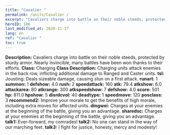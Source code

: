 ```yaml
---
title: "Cavalier "
permalink: /units/Cavalier /
excerpt: "Cavaliers charge into battle on their noble steeds, protected by sturdy armor. Nearly invincible, many battles have been won thanks to their efforts."
heroID: 106
last_modified_at: 2020-11-17
lang: en
ref: "Cavalier "
toc: true
---
```

 **Description:** Cavaliers charge into battle on their noble steeds, protected by sturdy armor. Nearly invincible, many battles have been won thanks to their efforts.
 **Class:** Charging
 **Class Description:** Charging units attack enemies in the back row, inflicting additional damage to Ranged and Caster units.
 **tsl:** Jousting: Deals sizeable damage, causing stun on a first attack.
 **runart:** 1
 **summon:** 1
 **defshow:** 4.0
 **rush:** 2
 **speedattack:** 160
 **atk:** 79.4
 **atkshow:** 6.0
 **attackarea:** 80
 **atkrange:** 300
 **atkspeedshow:** 7
 **defshow:** 4.0
 **score:** 501
 **hp:** 811.0
 **hpshow:** 5
 **disrdcvol:** 40
 **deadtype:** 1
 **speedmove:** 120
 **posclass:** 3
 **recommend2:** Improve your morale to get the benefits of high morale, including extra moves for affected units. 
 **dingwei:** Charges at your enemies at the beginning of the battle, giving you an advantage.
 **sharedsc:** Charges at your enemies at the beginning of the battle, giving you an advantage.
 **talk1:** Ever-forward, my comrades!
 **talk2:** No one can stand in the way of our marching feet.
 **talk3:** I fight for justice, honesty, mercy and modesty!
